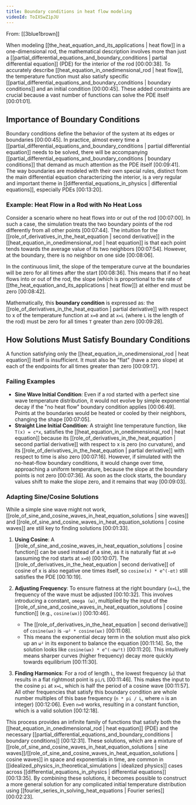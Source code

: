 ```yaml
---
title: Boundary conditions in heat flow modeling
videoId: ToIXSwZ1pJU
---
```


From: [[3blue1brown]] <br/> 

When modeling [[the_heat_equation_and_its_applications | heat flow]] in a one-dimensional rod, the mathematical description involves more than just a [[partial_differential_equations_and_boundary_conditions | partial differential equation]] (PDE) for the interior of the rod <a class="yt-timestamp" data-t="00:00:38">[00:00:38]</a>. To accurately describe [[heat_equation_in_onedimensional_rod | heat flow]], the temperature function must also satisfy specific [[partial_differential_equations_and_boundary_conditions | boundary conditions]] and an initial condition <a class="yt-timestamp" data-t="00:00:45">[00:00:45]</a>. These added constraints are crucial because a vast number of functions can solve the PDE itself <a class="yt-timestamp" data-t="00:01:01">[00:01:01]</a>.

## Importance of Boundary Conditions

Boundary conditions define the behavior of the system at its edges or boundaries <a class="yt-timestamp" data-t="00:00:45">[00:00:45]</a>. In practice, almost every time a [[partial_differential_equations_and_boundary_conditions | partial differential equation]] needs to be solved, there will be accompanying [[partial_differential_equations_and_boundary_conditions | boundary conditions]] that demand as much attention as the PDE itself <a class="yt-timestamp" data-t="00:09:41">[00:09:41]</a>. The way boundaries are modeled with their own special rules, distinct from the main differential equation characterizing the interior, is a very regular and important theme in [[differential_equations_in_physics | differential equations]], especially PDEs <a class="yt-timestamp" data-t="00:13:20">[00:13:20]</a>.

### Example: Heat Flow in a Rod with No Heat Loss

Consider a scenario where no heat flows into or out of the rod <a class="yt-timestamp" data-t="00:07:00">[00:07:00]</a>. In such a case, the simulation treats the two boundary points of the rod differently from all other points <a class="yt-timestamp" data-t="00:07:44">[00:07:44]</a>. The intuition for the [[role_of_derivatives_in_the_heat_equation | second derivative]] in the [[heat_equation_in_onedimensional_rod | heat equation]] is that each point tends towards the average value of its two neighbors <a class="yt-timestamp" data-t="00:07:54">[00:07:54]</a>. However, at the boundary, there is no neighbor on one side <a class="yt-timestamp" data-t="00:08:06">[00:08:06]</a>.

In the continuous limit, the slope of the temperature curve at the boundaries will be zero for all times after the start <a class="yt-timestamp" data-t="00:08:36">[00:08:36]</a>. This means that if no heat flows into or out of the rod, the slope (which is proportional to the rate of [[the_heat_equation_and_its_applications | heat flow]]) at either end must be zero <a class="yt-timestamp" data-t="00:08:42">[00:08:42]</a>.

Mathematically, this **boundary condition** is expressed as: the [[role_of_derivatives_in_the_heat_equation | partial derivative]] with respect to x of the temperature function at `x=0` and at `x=L` (where `L` is the length of the rod) must be zero for all times `T` greater than zero <a class="yt-timestamp" data-t="00:09:28">[00:09:28]</a>.

## How Solutions Must Satisfy Boundary Conditions

A function satisfying only the [[heat_equation_in_onedimensional_rod | heat equation]] itself is insufficient. It must also be "flat" (have a zero slope) at each of the endpoints for all times greater than zero <a class="yt-timestamp" data-t="00:09:17">[00:09:17]</a>.

### Failing Examples

*   **Sine Wave Initial Condition**: Even if a rod started with a perfect sine wave temperature distribution, it would not evolve by simple exponential decay if the "no heat flow" boundary condition applies <a class="yt-timestamp" data-t="00:06:49">[00:06:49]</a>. Points at the boundaries would be heated or cooled by their neighbors, changing the shape <a class="yt-timestamp" data-t="00:07:05">[00:07:05]</a>.
*   **Straight Line Initial Condition**: A straight line temperature function, like `T(x) = c*x`, satisfies the [[heat_equation_in_onedimensional_rod | heat equation]] because its [[role_of_derivatives_in_the_heat_equation | second partial derivative]] with respect to x is zero (no curvature), and its [[role_of_derivatives_in_the_heat_equation | partial derivative]] with respect to time is also zero <a class="yt-timestamp" data-t="00:07:16">[00:07:16]</a>. However, if simulated with the no-heat-flow boundary conditions, it would change over time, approaching a uniform temperature, because the slope at the boundary points is not zero <a class="yt-timestamp" data-t="00:07:36">[00:07:36]</a>. As soon as the clock starts, the boundary values shift to make the slope zero, and it remains that way <a class="yt-timestamp" data-t="00:09:03">[00:09:03]</a>.

### Adapting Sine/Cosine Solutions

While a simple sine wave might not work, [[role_of_sine_and_cosine_waves_in_heat_equation_solutions | sine waves]] and [[role_of_sine_and_cosine_waves_in_heat_equation_solutions | cosine waves]] are still key to finding solutions <a class="yt-timestamp" data-t="00:01:33">[00:01:33]</a>.

1.  **Using Cosine**: A [[role_of_sine_and_cosine_waves_in_heat_equation_solutions | cosine function]] can be used instead of a sine, as it is naturally flat at `x=0` (assuming the rod starts at `x=0`) <a class="yt-timestamp" data-t="00:10:07">[00:10:07]</a>. The [[role_of_derivatives_in_the_heat_equation | second derivative]] of cosine of x is also negative one times itself, so `cosine(x) * e^(-αt)` still satisfies the PDE <a class="yt-timestamp" data-t="00:10:19">[00:10:19]</a>.

2.  **Adjusting Frequency**: To ensure flatness at the right boundary (`x=L`), the frequency of the wave must be adjusted <a class="yt-timestamp" data-t="00:10:32">[00:10:32]</a>. This involves introducing a constant, `omega (ω)`, multiplied by the input of the [[role_of_sine_and_cosine_waves_in_heat_equation_solutions | cosine function]] (e.g., `cosine(ωx)`) <a class="yt-timestamp" data-t="00:10:46">[00:10:46]</a>.
    *   The [[role_of_derivatives_in_the_heat_equation | second derivative]] of `cosine(ωx)` is `-ω² * cosine(ωx)` <a class="yt-timestamp" data-t="00:11:08">[00:11:08]</a>.
    *   This means the exponential decay term in the solution must also pick up an `ω²` in its exponent to balance the equation <a class="yt-timestamp" data-t="00:11:14">[00:11:14]</a>. So, the solution looks like `cosine(ωx) * e^(-αω²t)` <a class="yt-timestamp" data-t="00:11:20">[00:11:20]</a>. This intuitively means sharper curves (higher frequency) decay more quickly towards equilibrium <a class="yt-timestamp" data-t="00:11:30">[00:11:30]</a>.

3.  **Finding Harmonics**: For a rod of length `L`, the lowest frequency (`ω`) that results in a flat rightmost point is `pi/L` <a class="yt-timestamp" data-t="00:11:46">[00:11:46]</a>. This makes the input to the cosine `pi` at `x=L`, which is half the period of a cosine wave <a class="yt-timestamp" data-t="00:11:57">[00:11:57]</a>. All other frequencies that satisfy this boundary condition are whole number multiples of this base frequency (`n * pi / L`, where `n` is an integer) <a class="yt-timestamp" data-t="00:12:06">[00:12:06]</a>. Even `n=0` works, resulting in a constant function, which is a valid solution <a class="yt-timestamp" data-t="00:12:18">[00:12:18]</a>.

This process provides an infinite family of functions that satisfy both the [[heat_equation_in_onedimensional_rod | heat equation]] (PDE) and the necessary [[partial_differential_equations_and_boundary_conditions | boundary conditions]] <a class="yt-timestamp" data-t="00:12:31">[00:12:31]</a>. These solutions, which are a mixture of [[role_of_sine_and_cosine_waves_in_heat_equation_solutions | sine waves]]/[[role_of_sine_and_cosine_waves_in_heat_equation_solutions | cosine waves]] in space and exponentials in time, are common in [[idealized_physics_in_theoretical_simulations | idealized physics]] cases across [[differential_equations_in_physics | differential equations]] <a class="yt-timestamp" data-t="00:13:35">[00:13:35]</a>. By combining these solutions, it becomes possible to construct a more general solution for any complicated initial temperature distribution using [[fourier_series_in_solving_heat_equations | Fourier series]] <a class="yt-timestamp" data-t="00:02:23">[00:02:23]</a>.